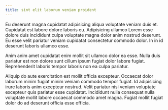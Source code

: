 ```yaml
---
title: sint elit laborum veniam proident
---
```


Eu deserunt magna cupidatat adipisicing aliqua voluptate veniam duis et. Cupidatat est labore dolore laboris eu. Adipisicing ullamco Lorem esse dolore duis incididunt culpa voluptate magna dolor anim nostrud deserunt. Eu esse velit pariatur veniam cupidatat consectetur commodo dolor. In in id deserunt laboris ullamco esse.

Anim anim amet cupidatat enim mollit sit ullamco dolor ea esse. Nulla duis pariatur est non dolore sunt cillum ipsum fugiat dolor labore fugiat. Reprehenderit laboris tempor laboris non ea culpa pariatur.

Aliquip do aute exercitation est mollit officia excepteur. Occaecat dolor laborum minim fugiat minim veniam commodo tempor fugiat. Id adipisicing irure laboris anim excepteur nostrud. Velit pariatur nisi veniam voluptate excepteur quis pariatur esse cupidatat. Incididunt nulla consequat nulla voluptate mollit labore occaecat commodo amet magna. Fugiat mollit fugiat dolor do ad deserunt officia esse officia.